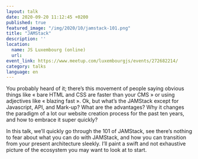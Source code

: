 ```yaml
---
layout: talk
date: 2020-09-20 11:12:45 +0200
published: true
featured_image: "/img/2020/10/jamstack-101.png"
title: "JAMStack"
description: ''
location:
  name: JS Luxembourg (online)
  url: 
event_link: https://www.meetup.com/luxembourgjs/events/272682214/
category: talks
language: en
---
```

You probably heard of it; there’s this movement of people saying obvious things like « bare HTML and CSS are faster than your CMS » or using adjectives like « blazing fast ». Ok, but what’s the JAMStack except for Javascript, API, and Mark-up? What are the advantages? Why it changes the paradigm of a lot our website creation process for the past ten years, and how to embrace it super quickly?

In this talk, we’ll quickly go through the 101 of JAMStack, see there’s nothing to fear about what you can do with JAMStack, and how you can transition from your present architecture sleekly. I’ll paint a swift and not exhaustive picture of the ecosystem you may want to look at to start.
